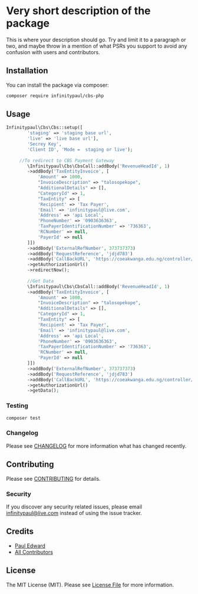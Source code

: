 # Very short description of the package

[comment]: <> ([![Latest Version on Packagist]&#40;https://img.shields.io/packagist/v/infinitypaul/cbs-php.svg?style=flat-square&#41;]&#40;https://packagist.org/packages/infinitypaul/cbs-php&#41;)

[comment]: <> ([![Build Status]&#40;https://img.shields.io/travis/infinitypaul/cbs-php/master.svg?style=flat-square&#41;]&#40;https://travis-ci.org/infinitypaul/cbs-php&#41;)

[comment]: <> ([![Quality Score]&#40;https://img.shields.io/scrutinizer/g/infinitypaul/cbs-php.svg?style=flat-square&#41;]&#40;https://scrutinizer-ci.com/g/infinitypaul/cbs-php&#41;)

[comment]: <> ([![Total Downloads]&#40;https://img.shields.io/packagist/dt/infinitypaul/cbs-php.svg?style=flat-square&#41;]&#40;https://packagist.org/packages/infinitypaul/cbs-php&#41;)

This is where your description should go. Try and limit it to a paragraph or two, and maybe throw in a mention of what PSRs you support to avoid any confusion with users and contributors.

## Installation

You can install the package via composer:

```bash
composer require infinitypaul/cbs-php
```

## Usage

``` php
Infinitypaul\Cbs\Cbs::setup([
        'staging' => 'staging base url',
        'live' => 'live base url'],
        'Secrey Key',
        'Client ID', 'Mode =  staging or live');
        
     //To redirect to CBS Payment Gateway   
        \Infinitypaul\Cbs\CbsCall::addBody('RevenueHeadId', 1)
        ->addBody('TaxEntityInvoice', [
            'Amount' => 1000,
            "InvoiceDescription" => "talosopekope",
            "AdditionalDetails" => [],
            "CategoryId" => 1,
            "TaxEntity" => [
            'Recipient' => 'Tax Payer',
            'Email' => 'infinitypaul@live.com',
            'Address' => 'api Local',
            'PhoneNumber' => '0903636363',
            'TaxPayerIdentificationNumber' => '736363',
            'RCNumber' => null,
            'PayerId' => null
        ]])
        ->addBody('ExternalRefNumber', 373737373)
        ->addBody('RequestReference', 'jdjd783')
        ->addBody('CallBackURL', 'https://coeakwanga.edu.ng/controller/plugin/cbs/verify.php')
        ->getAuthorizationUrl()
        ->redirectNow();
        
        //Get Data
        \Infinitypaul\Cbs\CbsCall::addBody('RevenueHeadId', 1)
        ->addBody('TaxEntityInvoice', [
            'Amount' => 1000,
            "InvoiceDescription" => "talosopekope",
            "AdditionalDetails" => [],
            "CategoryId" => 1,
            "TaxEntity" => [
            'Recipient' => 'Tax Payer',
            'Email' => 'infinitypaul@live.com',
            'Address' => 'api Local',
            'PhoneNumber' => '0903636363',
            'TaxPayerIdentificationNumber' => '736363',
            'RCNumber' => null,
            'PayerId' => null
        ]])
        ->addBody('ExternalRefNumber', 373737373)
        ->addBody('RequestReference', 'jdjd783')
        ->addBody('CallBackURL', 'https://coeakwanga.edu.ng/controller/plugin/cbs/verify.php')
        ->getAuthorizationUrl()
        ->getData();
```

### Testing

``` bash
composer test
```

### Changelog

Please see [CHANGELOG](CHANGELOG.md) for more information what has changed recently.

## Contributing

Please see [CONTRIBUTING](CONTRIBUTING.md) for details.

### Security

If you discover any security related issues, please email infinitypaul@live.com instead of using the issue tracker.

## Credits

- [Paul Edward](https://github.com/infinitypaul)
- [All Contributors](../../contributors)

## License

The MIT License (MIT). Please see [License File](LICENSE.md) for more information.
